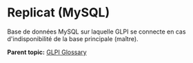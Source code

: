 Replicat (MySQL)
================

Base de données MySQL sur laquelle GLPI se connecte en cas
d'indisponibilité de la base principale (maître).

**Parent topic:** [GLPI Glossary](../../glpi/glossary.html)
